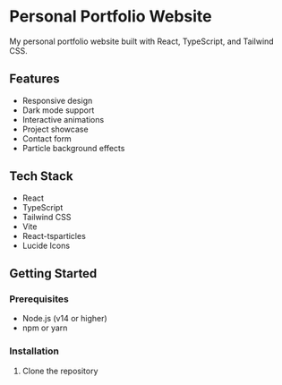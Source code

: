 # Personal Portfolio Website

My personal portfolio website built with React, TypeScript, and Tailwind CSS.

## Features
- Responsive design
- Dark mode support
- Interactive animations
- Project showcase
- Contact form
- Particle background effects

## Tech Stack
- React
- TypeScript
- Tailwind CSS
- Vite
- React-tsparticles
- Lucide Icons

## Getting Started

### Prerequisites
- Node.js (v14 or higher)
- npm or yarn

### Installation
1. Clone the repository 